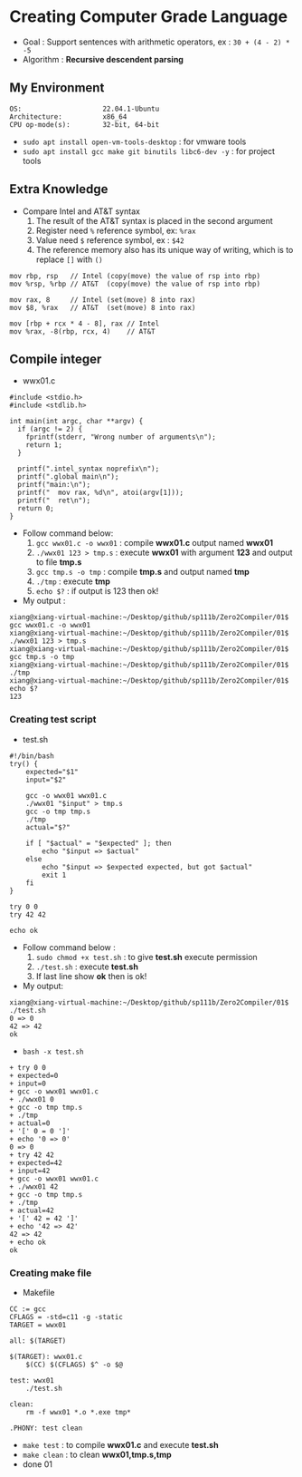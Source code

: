 # **Creating Computer Grade Language**
- Goal : Support sentences with arithmetic operators, ex : `30 + (4 - 2) * -5`
- Algorithm : **Recursive descendent parsing**
## **My Environment**
```
OS:                    22.04.1-Ubuntu
Architecture:          x86_64
CPU op-mode(s):        32-bit, 64-bit
```
- `sudo apt install open-vm-tools-desktop` : for vmware tools
- `sudo apt install gcc make git binutils libc6-dev -y` : for project tools
## **Extra Knowledge**
- Compare Intel and AT&T syntax
    1. The result of the AT&T syntax is placed in the second argument
    2. Register need `%` reference symbol, ex: `%rax`
    3. Value need `$` reference symbol, ex : `$42`
    4. The reference memory also has its unique way of writing, which is to replace `[]` with `()`
```
mov rbp, rsp   // Intel (copy(move) the value of rsp into rbp)
mov %rsp, %rbp // AT&T  (copy(move) the value of rsp into rbp)

mov rax, 8     // Intel (set(move) 8 into rax)
mov $8, %rax   // AT&T  (set(move) 8 into rax)

mov [rbp + rcx * 4 - 8], rax // Intel
mov %rax, -8(rbp, rcx, 4)    // AT&T
```
## **Compile integer**
- wwx01.c
```
#include <stdio.h>
#include <stdlib.h>

int main(int argc, char **argv) {
  if (argc != 2) {
    fprintf(stderr, "Wrong number of arguments\n");
    return 1;
  }

  printf(".intel_syntax noprefix\n");
  printf(".global main\n");
  printf("main:\n");
  printf("  mov rax, %d\n", atoi(argv[1]));
  printf("  ret\n");
  return 0;
}
```
- Follow command below:
    1. `gcc wwx01.c -o wwx01` : compile **wwx01.c** output named **wwx01**
    2. `./wwx01 123 > tmp.s` : execute **wwx01** with argument **123** and output to file **tmp.s**
    3. `gcc tmp.s -o tmp` : compile **tmp.s** and output named **tmp**
    4. `./tmp` : execute **tmp**
    5. `echo $?` : if output is 123 then ok!
- My output :
```
xiang@xiang-virtual-machine:~/Desktop/github/sp111b/Zero2Compiler/01$ gcc wwx01.c -o wwx01
xiang@xiang-virtual-machine:~/Desktop/github/sp111b/Zero2Compiler/01$ ./wwx01 123 > tmp.s
xiang@xiang-virtual-machine:~/Desktop/github/sp111b/Zero2Compiler/01$ gcc tmp.s -o tmp
xiang@xiang-virtual-machine:~/Desktop/github/sp111b/Zero2Compiler/01$ ./tmp
xiang@xiang-virtual-machine:~/Desktop/github/sp111b/Zero2Compiler/01$ echo $?
123
```
### **Creating test script**
- test.sh
```
#!/bin/bash
try() {
    expected="$1"
    input="$2"

    gcc -o wwx01 wwx01.c
    ./wwx01 "$input" > tmp.s
    gcc -o tmp tmp.s
    ./tmp
    actual="$?"

    if [ "$actual" = "$expected" ]; then
        echo "$input => $actual"
    else
        echo "$input => $expected expected, but got $actual"
        exit 1
    fi
}

try 0 0
try 42 42

echo ok
```
- Follow command below :
    1. `sudo chmod +x test.sh` : to give **test.sh** execute permission
    2. `./test.sh` : execute **test.sh**
    3. If last line show **ok** then is ok!
- My output:
```
xiang@xiang-virtual-machine:~/Desktop/github/sp111b/Zero2Compiler/01$ ./test.sh
0 => 0
42 => 42
ok
```
- `bash -x test.sh`
```
+ try 0 0
+ expected=0
+ input=0
+ gcc -o wwx01 wwx01.c
+ ./wwx01 0
+ gcc -o tmp tmp.s
+ ./tmp
+ actual=0
+ '[' 0 = 0 ']'
+ echo '0 => 0'
0 => 0
+ try 42 42
+ expected=42
+ input=42
+ gcc -o wwx01 wwx01.c
+ ./wwx01 42
+ gcc -o tmp tmp.s
+ ./tmp
+ actual=42
+ '[' 42 = 42 ']'
+ echo '42 => 42'
42 => 42
+ echo ok
ok
```
### **Creating make file**
- Makefile
```
CC := gcc
CFLAGS = -std=c11 -g -static
TARGET = wwx01

all: $(TARGET)

$(TARGET): wwx01.c
	$(CC) $(CFLAGS) $^ -o $@

test: wwx01
	./test.sh

clean: 
	rm -f wwx01 *.o *.exe tmp*

.PHONY: test clean
```
- `make test` : to compile **wwx01.c** and execute **test.sh** 
- `make clean` :  to clean **wwx01,tmp.s,tmp**
- done 01